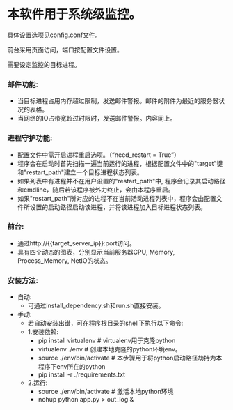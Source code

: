 # 本软件用于系统级监控。

具体设置选项见config.conf文件。

前台采用页面访问，端口按配置文件设置。

需要设定监控的目标进程。

### 邮件功能:
- 当目标进程占用内存超过限制，发送邮件警报。邮件的附件为最近的服务器状况的表格。
- 当网络的IO占带宽超过时限时，发送邮件警报。内容同上。

### 进程守护功能:
- 配置文件中需开启进程重启选项。（“need_restart = True”）
- 程序会在启动时首先扫描一遍当前运行的进程，根据配置文件中的"target"键和"restart_path"建立一个目标进程状态列表。
- 如果列表中有进程并不在用户设置的"restart_path"中, 程序会记录其启动路径和cmdline，随后若该程序被外力终止，会由本程序重启。
- 如果"restart_path"所对应的进程不在当前活动进程列表中，程序会由配置文件所设置的启动路径启动该进程，并将该进程加入目标进程状态列表。

### 前台:
- 通过http://{{target_server_ip}}:port访问。
- 具有四个动态的图表，分别显示当前服务器CPU, Memory, Process_Memory, NetIO的状态。

### 安装方法:
- 自动:
    - 可通过install_dependency.sh和run.sh直接安装。
- 手动:
    - 若自动安装出错，可在程序根目录的shell下执行以下命令:
    - 1.安装依赖:
        - pip install virtualenv # virtualenv用于克隆python
        - virtualenv ./env       # 创建本地克隆的python环境env。
        - source ./env/bin/activate # 本步骤用于将python启动路径劫持为本程序下env所在的python
        - pip install -r ./requirements.txt
    - 2.运行:
        - source ./env/bin/activate # 激活本地python环境
        - nohup python app.py > out_log &
